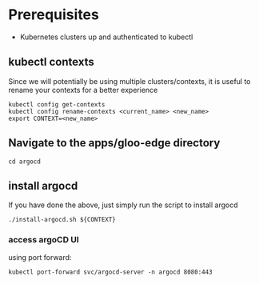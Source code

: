# Prerequisites
- Kubernetes clusters up and authenticated to kubectl

## kubectl contexts
Since we will potentially be using multiple clusters/contexts, it is useful to rename your contexts for a better experience
```
kubectl config get-contexts
kubectl config rename-contexts <current_name> <new_name>
export CONTEXT=<new_name>
```

## Navigate to the apps/gloo-edge directory
```
cd argocd
```

## install argocd
If you have done the above, just simply run the script to install argocd
```
./install-argocd.sh ${CONTEXT}
```

### access argoCD UI
using port forward:
```
kubectl port-forward svc/argocd-server -n argocd 8080:443
```
